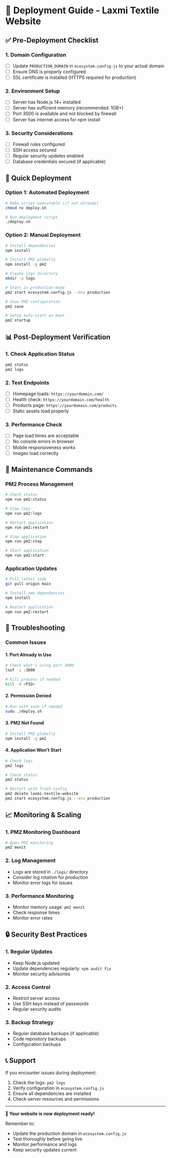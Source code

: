 # 🚀 Deployment Guide - Laxmi Textile Website

## ✅ Pre-Deployment Checklist

### 1. **Domain Configuration**
- [ ] Update `PRODUCTION_DOMAIN` in `ecosystem.config.js` to your actual domain
- [ ] Ensure DNS is properly configured
- [ ] SSL certificate is installed (HTTPS required for production)

### 2. **Environment Setup**
- [ ] Server has Node.js 14+ installed
- [ ] Server has sufficient memory (recommended: 1GB+)
- [ ] Port 3000 is available and not blocked by firewall
- [ ] Server has internet access for npm install

### 3. **Security Considerations**
- [ ] Firewall rules configured
- [ ] SSH access secured
- [ ] Regular security updates enabled
- [ ] Database credentials secured (if applicable)

## 🚀 Quick Deployment

### Option 1: Automated Deployment
```bash
# Make script executable (if not already)
chmod +x deploy.sh

# Run deployment script
./deploy.sh
```

### Option 2: Manual Deployment
```bash
# Install dependencies
npm install

# Install PM2 globally
npm install -g pm2

# Create logs directory
mkdir -p logs

# Start in production mode
pm2 start ecosystem.config.js --env production

# Save PM2 configuration
pm2 save

# Setup auto-start on boot
pm2 startup
```

## 📊 Post-Deployment Verification

### 1. **Check Application Status**
```bash
pm2 status
pm2 logs
```

### 2. **Test Endpoints**
- [ ] Homepage loads: `https://yourdomain.com/`
- [ ] Health check: `https://yourdomain.com/health`
- [ ] Products page: `https://yourdomain.com/products`
- [ ] Static assets load properly

### 3. **Performance Check**
- [ ] Page load times are acceptable
- [ ] No console errors in browser
- [ ] Mobile responsiveness works
- [ ] Images load correctly

## 🔧 Maintenance Commands

### PM2 Process Management
```bash
# Check status
npm run pm2:status

# View logs
npm run pm2:logs

# Restart application
npm run pm2:restart

# Stop application
npm run pm2:stop

# Start application
npm run pm2:start
```

### Application Updates
```bash
# Pull latest code
git pull origin main

# Install new dependencies
npm install

# Restart application
npm run pm2:restart
```

## 🚨 Troubleshooting

### Common Issues

#### 1. **Port Already in Use**
```bash
# Check what's using port 3000
lsof -i :3000

# Kill process if needed
kill -9 <PID>
```

#### 2. **Permission Denied**
```bash
# Run with sudo if needed
sudo ./deploy.sh
```

#### 3. **PM2 Not Found**
```bash
# Install PM2 globally
npm install -g pm2
```

#### 4. **Application Won't Start**
```bash
# Check logs
pm2 logs

# Check status
pm2 status

# Restart with fresh config
pm2 delete laxmi-textile-website
pm2 start ecosystem.config.js --env production
```

## 📈 Monitoring & Scaling

### 1. **PM2 Monitoring Dashboard**
```bash
# Open PM2 monitoring
pm2 monit
```

### 2. **Log Management**
- Logs are stored in `./logs/` directory
- Consider log rotation for production
- Monitor error logs for issues

### 3. **Performance Monitoring**
- Monitor memory usage: `pm2 monit`
- Check response times
- Monitor error rates

## 🔒 Security Best Practices

### 1. **Regular Updates**
- Keep Node.js updated
- Update dependencies regularly: `npm audit fix`
- Monitor security advisories

### 2. **Access Control**
- Restrict server access
- Use SSH keys instead of passwords
- Regular security audits

### 3. **Backup Strategy**
- Regular database backups (if applicable)
- Code repository backups
- Configuration backups

## 📞 Support

If you encounter issues during deployment:
1. Check the logs: `pm2 logs`
2. Verify configuration in `ecosystem.config.js`
3. Ensure all dependencies are installed
4. Check server resources and permissions

---

**🎉 Your website is now deployment ready!**

Remember to:
- Update the production domain in `ecosystem.config.js`
- Test thoroughly before going live
- Monitor performance and logs
- Keep security updates current 
